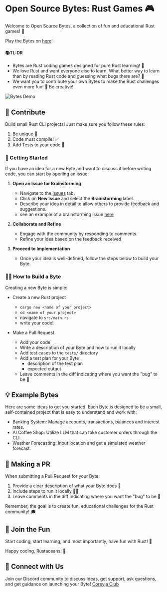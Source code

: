 # Open Source Bytes: Rust Games 🎮

Welcome to Open Source Bytes, a collection of fun and educational Rust games! 🦀

Play the Bytes on [here](https://coreyja.com/bytes)!

#### 📚TL:DR
- Bytes are Rust coding games designed for pure Rust learning! 🚀
- We love Rust and want everyone else to learn. What better way to learn than by reading Rust code and guessing what bugs there are? 🐛
- We want you to contribute your own Bytes to make the Rust challenges even more fun! 🤝 Be creative! 

![Bytes Demo](bytes-demo.gif)

## 🤝 Contribute

Build small Rust CLI projects! Just make sure you follow these rules:

1. Be unique 🌟
2. Code must compile! ✅
3. Add Tests to your code 🧪


### 🚀 Getting Started

If you have an idea for a new Byte and want to discuss it before writing code, you can start by opening an issue:

1. **Open an Issue for Brainstorming**  
   - Navigate to the [Issues](https://github.com/Seif-Mamdouh/crowd-source-bytes/issues) tab.
   - Click on **New Issue** and select the **Brainstorming** label.
   - Describe your idea in detail to allow others to provide feedback and suggestions.
   - see an example of a brainstorming issue [here](https://github.com/Seif-Mamdouh/crowd-source-bytes/issues/2)

2. **Collaborate and Refine**  
   - Engage with the community by responding to comments.
   - Refine your idea based on the feedback received.

3. **Proceed to Implementation**  
   - Once your idea is well-defined, follow the steps below to build your Byte.

### 🧑‍💻 How to Build a Byte

Creating a new Byte is simple: 

- Create a new Rust project
    - `cargo new <name of your project>`
    - `cd <name of your project>`
    - navigate to `src/main.rs`
    - write your code!

- Make a Pull Request
    - Add your code
    - Write a description of your Byte and how to run it locally
    - Add test cases to the `tests/` directory
    - Add a test plan for your Byte
        - description of the test plan
        - expected output
    - Leave comments in the diff indicating where you want the "bug" to be 🐞

## 💡 Example Bytes

Here are some ideas to get you started. Each Byte is designed to be a small, self-contained project that is easy to understand and work with:

- Banking System: Manage accounts, transactions, balances and interest rates.
- AI Coffee Shop: Utilize LLM that can take customer orders through the CLI.
- Weather Forecasting: Input location and get a simulated weather forecast.


## 🧪 Making a PR

When submitting a Pull Request for your Byte:

1. Provide a clear description of what your Byte does 📝
2. Include steps to run it locally 🏃‍♂️
3. Leave comments in the diff indicating where you want the "bug" to be 🐞

Remember, the goal is to create fun, educational challenges for the Rust community! 🎓

## 🎊 Join the Fun

Start coding, start learning, and most importantly, have fun with Rust! 🎊

Happy coding, Rustaceans! 🦀

## 🤝 Connect with Us

Join our Discord community to discuss ideas, get support, ask questions, and get guidance on launching your Byte! [Coreyja Club](https://coreyja.club/)
